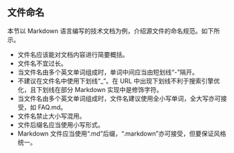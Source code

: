 ## 文件命名

本节以 Markdown 语言编写的技术文档为例，介绍源文件的命名规范。如下所示。

- 文件名应该能对文档内容进行简要概括。
- 文件名不宜过长。
- 当文件名由多个英文单词组成时，单词中间应当由短划线“-”隔开。
- 不建议在文件名中使用下划线“_”。在 URL 中出现下划线不利于搜索引擎优化，且下划线在部分 Markdown 实现中是修饰字符。
- 当文件名由多个英文单词组成时，文件名建议使用全小写单词，全大写亦可接受，如 FAQ.md。
- 文件名禁止大小写混用。
- 文件后缀名应当使用小写形式。
- Markdown 文件应当使用“.md”后缀，“.markdown”亦可接受，但要保证风格统一。
